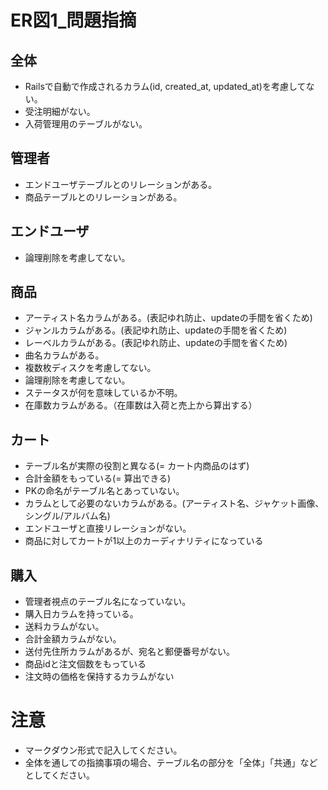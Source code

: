 # ER図1_問題指摘
## 全体
- Railsで自動で作成されるカラム(id, created_at, updated_at)を考慮してない。
- 受注明細がない。
- 入荷管理用のテーブルがない。


## 管理者
- エンドユーザテーブルとのリレーションがある。
- 商品テーブルとのリレーションがある。

## エンドユーザ
- 論理削除を考慮してない。

## 商品
- アーティスト名カラムがある。(表記ゆれ防止、updateの手間を省くため)
- ジャンルカラムがある。(表記ゆれ防止、updateの手間を省くため)
- レーベルカラムがある。(表記ゆれ防止、updateの手間を省くため)
- 曲名カラムがある。
- 複数枚ディスクを考慮してない。
- 論理削除を考慮してない。
- ステータスが何を意味しているか不明。
- 在庫数カラムがある。（在庫数は入荷と売上から算出する）

## カート
- テーブル名が実際の役割と異なる(= カート内商品のはず)
- 合計金額をもっている(= 算出できる)
- PKの命名がテーブル名とあっていない。
- カラムとして必要のないカラムがある。(アーティスト名、ジャケット画像、シングル/アルバム名)
- エンドユーザと直接リレーションがない。
- 商品に対してカートが1以上のカーディナリティになっている

## 購入
- 管理者視点のテーブル名になっていない。
- 購入日カラムを持っている。
- 送料カラムがない。
- 合計金額カラムがない。
- 送付先住所カラムがあるが、宛名と郵便番号がない。
- 商品idと注文個数をもっている
- 注文時の価格を保持するカラムがない

# 注意
* マークダウン形式で記入してください。
* 全体を通しての指摘事項の場合、テーブル名の部分を「全体」「共通」などとしてください。

